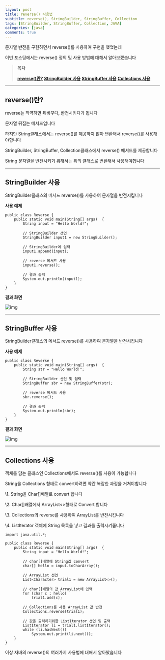 ```yaml
---
layout: post
title: reverse() 사용법
subtitle: reverse(), StringBuilder, StringBuffer, Collection
tags: [StringBuilder, StringBuffer, Collection, JAVA]
categories: [java]
comments: true
---
```

문자열 반전을 구현하면서 reverse()를 사용하여 구현을 했었는데

이번 포스팅에서는 reverse() 정의 및 사용 방법에 대해서 알아보겠습니다

 

> **목차**
>
> **[reverse()란?](#text1)**
> **[StringBuilder 사용](#text2)**
> **[StringBuffer 사용](#text3)**
> **[Collections 사용](#text4)**

 

------



## **reverse()란?**

reverse는 직역하면 뒤바꾸다, 반전시키다가 됩니다

문자열 뒤집는 메서드입니다

 

하지만 String클래스에서는 reverse()를 제공하지 않아 변환해서 reverse()를 사용해야합니다

StringBuilder, StringBuffer, Collection클래스에서 reverse() 메서드를 제공합니다

String 문자열을 반전시키기 위해서는 위의 클래스로 변환해서 사용해야합니다

 

------



## **StringBuilder 사용**

StringBuilder클래스의 메서드 reverse()를 사용하여 문자열을 반전시킵니다

**사용 예제**

```
public class Reverse {
	public static void main(String[] args)  {	
        String input = "Hello World!";

        // StringBuilder 선언
        StringBuilder input1 = new StringBuilder();
 
        // StringBuilder에 입력
        input1.append(input);
 
        // reverse 메서드 사용
        input1.reverse();
 
        // 결과 출력
        System.out.println(input1);
	}
}
```

 

**결과 화면**



![img](https://blog.kakaocdn.net/dn/kACa3/btq49aYrYuj/QoGKed1xsGxu9nADiLJhDk/img.png)



 

------



## **StringBuffer 사용**

StringBuilder클래스의 메서드 reverse()를 사용하여 문자열을 반전시킵니다

**사용 예제**

```
public class Reverse {
	public static void main(String[] args)  {	
        String str = "Hello World!";

        // StringBuilder 선언 및 입력
        StringBuffer sbr = new StringBuffer(str);

        // reverse 메서드 사용
        sbr.reverse();

        // 결과 출력
        System.out.println(sbr);
	}
}
```

 

**결과 화면**



![img](https://blog.kakaocdn.net/dn/bAidCa/btq42zZv2nQ/KlwtRKLuDUYBKnvBBPpzZk/img.png)



 

------



## **Collections 사용**

객체를 담는 클래스인 Collections에서도 reverse()를 사용이 가능합니다

String을 Collections 형태로 convert하려면 약간 복잡한 과정을 거쳐야합니다

\1. String을 Char[]배열로 convert 합니다

\2. Char[]배열에서 ArrayList<>형태로 Convert 합니다

\3. Collections의 reverse를 사용하여 ArrayList를 반전시킵니다

\4. ListIterator 객체에 String 목록을 넣고 결과를 출력시켜줍니다

```
import java.util.*;

public class Reverse {
	public static void main(String[] args)  {	
        String input = "Hello World!";
        
        // char[]배열에 String값 convert
        char[] hello = input.toCharArray();
        
        // ArrayList 선언
        List<Character> trial1 = new ArrayList<>();
 
        // char[]배열의 값 ArrayList에 입력
        for (char c : hello)
            trial1.add(c);
 
        // Collections를 사용 ArrayList 값 반전
        Collections.reverse(trial1);
        
        // 값을 출력하기위한 ListIterator 선언 및 출력
        ListIterator li = trial1.listIterator();
        while (li.hasNext())
            System.out.print(li.next());
	}
}
```

 

이상 자바의 reverse()의 여러가지 사용법에 대해서 알아봤습니다